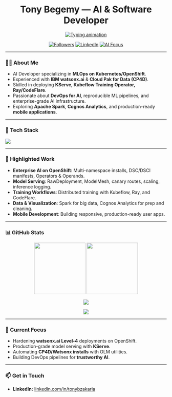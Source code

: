 <h1 align="center">Tony Begemy — AI & Software Developer</h1>

<p align="center">
  <a href="https://github.com/TonyBegemy">
    <img src="https://readme-typing-svg.demolab.com?pause=1400&center=true&vCenter=true&width=720&lines=AI+Developer+%7C+MLOps+%7C+Kubernetes%2FOpenShift;Watsonx.ai+%26+Cloud+Pak+for+Data;Model+Serving+%26+Training+Operators;Building+Enterprise+AI+Workflows" alt="Typing animation"/>
  </a>
</p>

<p align="center">
  <a href="https://github.com/TonyBegemy"><img alt="Followers" src="https://img.shields.io/github/followers/YOUR_USERNAME?style=for-the-badge&label=Followers"></a>
  <a href="https://linkedin.com/in/tonybzakaria"><img alt="LinkedIn" src="https://img.shields.io/badge/LinkedIn-Connect-0a66c2?style=for-the-badge&logo=linkedin&logoColor=white"></a>
  <a href="https://shields.io"><img alt="AI Focus" src="https://img.shields.io/badge/Focus-GenAI%20%7C%20MLOps%20%7C%20Platform-1f6feb?style=for-the-badge"></a>
</p>

---

### 👨‍💻 About Me
- AI Developer specializing in **MLOps on Kubernetes/OpenShift**.  
- Experienced with **IBM watsonx.ai** & **Cloud Pak for Data (CP4D)**.  
- Skilled in deploying **KServe, Kubeflow Training Operator, Ray/CodeFlare**.  
- Passionate about **DevOps for AI**, reproducible ML pipelines, and enterprise-grade AI infrastructure.  
- Exploring **Apache Spark**, **Cognos Analytics**, and production-ready **mobile applications**.

---

### 🔧 Tech Stack
<p>
  <a href="https://skillicons.dev">
    <img src="https://skillicons.dev/icons?i=python,fastapi,pytorch,tensorflow,sklearn,opencv,postgres,docker,kubernetes,openshift,git,githubactions,bash,nginx,redis,kafka,linux&perline=9" />
  </a>
</p>

---

### 🚀 Highlighted Work
- **Enterprise AI on OpenShift**: Multi-namespace installs, DSC/DSCI manifests, Operators & Operands.  
- **Model Serving**: RawDeployment, ModelMesh, canary routes, scaling, inference logging.  
- **Training Workflows**: Distributed training with Kubeflow, Ray, and CodeFlare.  
- **Data & Visualization**: Spark for big data, Cognos Analytics for prep and cleaning.  
- **Mobile Development**: Building responsive, production-ready user apps.  

---

### 📊 GitHub Stats
<p align="center">
  <img src="https://github-readme-stats.vercel.app/api?username=TonyBegemy&show_icons=true&hide_border=true" height="160" />
  <img src="https://streak-stats.demolab.com?user=TonyBegemy&hide_border=true" height="160" />
</p>

<p align="center">
  <img src="https://github-profile-trophy.vercel.app/?username=TonyBegemy&theme=flat&no-frame=true&no-bg=true&column=6" />
</p>

<p align="center">
  <img src="https://github-readme-activity-graph.vercel.app/graph?username=TonyBegemy&hide_border=true" />
</p>

---

### 🎯 Current Focus
- Hardening **watsonx.ai Level-4** deployments on OpenShift.  
- Production-grade model serving with **KServe**.  
- Automating **CP4D/Watsonx installs** with OLM utilities.  
- Building DevOps pipelines for **trustworthy AI**.  

---

### 📫 Get in Touch
- **LinkedIn:** [linkedin.com/in/tonybzakaria](https://linkedin.com/in/tonybzakaria)  
